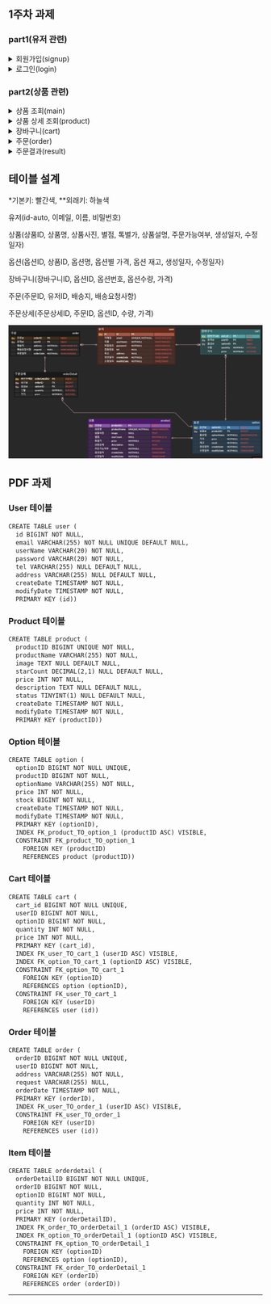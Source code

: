 ## 1주차 과제
### part1(유저 관련)

<details>
<summary>회원가입(signup)</summary>
<div markdown="1"> 

- **1번과제 - 요구사항 시나리오를 보고 부족해 보이는 부분 체크**
    BE요구사항 시나리오
    - Request로 회원정보를 받아 데이터베이스에 저장
    - 회원정보 : 이메일, 이름, 비밀번호
    
    부족한 기능
    - 계정 생성 시 양방향 검증을 위해 서버사이드에서도 유효성 검사를 진행해야 함
    - 화면설계서 상에는 존재하지 않는 이메일 중복 확인이 포함되어 있음. 요구사항 시나리오에서 없던 부분이 완성됐기 때문에 시나리오에는 부족한 부분

- **2번 과제 - 기존 서버의 API 주소와 매칭**
    
    ![로그인.PNG](6%2030%2011a4482822fe4873b7f94e17b20a0b23/signup.PNG)
    
    | button | 연결 url | action |
    | --- | --- | --- |
    | signup-1 | http://localhost:8080/products | 메인 화면으로 전환 |
    | signup-2 | http://localhost:8080/check | 이메일의 중복을 확인 |
    | signup-3 | http://localhost:8080/join | 회원가입 폼을 제출 |
    
    **signup-2(이메일 중복 확인)**
    
    - Meta
    
    | method | local URL |
    | --- | --- |
    | POST | http://localhost:8080/check |
    - Request Body
    
    | 이름 | 타입 | 설명 | 필수 |
    | --- | --- | --- | --- |
    | email | string | 이메일 주소 | O |

    - Response Body
    
    | 이름 | 타입 | 설명 |
    | --- | --- | --- |
    | success | boolean | 이메일 중복이 없을 경우 true, 중복인 경우 false |
    | response |  | null |
    | error | json array | error 발생 시 메시지와 상태 코드 반환 |
    
    **signup-3(회원가입 폼 제출)**
    
    - Meta
    
    | method | local URL |
    | --- | --- |
    | POST | http://localhost:8080/join |
    - Request Body
    
    | 이름 | 타입 | 설명 | 필수 |
    | --- | --- | --- | --- |
    | username | string | 유저의 이름 | O |
    | email | string | 이메일 주소 | O |
    | password | string | 비밀번호 | O |
    - Response Body
    
    | 이름 | 타입 | 설명 |
    | --- | --- | --- |
    | success | boolean | 회원가입 성공 시 true, 실패 시 false |
    | response |  | null |
    | error | json array | error 발생 시 메시지와 상태 코드 반환 |
- **3번 과제 - 모든 API를 요청해 응답되는 데이터를 확인하고 부족한 데이터가 무엇인지 체크**
    
    이메일 중복 확인 API
    
    Request URL : [localhost:8080/check](https://www.notion.so/Check-List-cfe19ef053584ca2ac86a1c9eccc7836?pvs=21)
    
    Request Body 
    
    ```json
    {
    "email":"meta@nate.com"
    }
    ```
    
    Response 
    
    ```json
    {
        "success": true,
        "response": null,
        "error": null
    }
    ```
    
    **부족한 데이터**
    
    - 없음
    
    회원가입 폼 제출 API
    
    Request URL : [http://localhost:8080/join](http://localhost:8080/join)
    
    Request Body 
    
    ```json
    {
    "email":"meta@nate.com",
    "username":"jinjin",
    "password":"meta1234!"
    }
    ```
    
    Response 
    
    ```json
    {
        "success": true,
        "response": null,
        "error": null
    }
    ```
    
    부족한 데이터
    
    - 전화번호와 주소 데이터가 추가(추가 기능)
</div>
</details>

<details>
<summary>로그인(login)</summary>
<div markdown="1">       

- **1번 과제 - 요구사항 시나리오를 보고 부족해 보이는 부분 체크**
    
    BE요구사항 시나리오
    
    - Request로 이메일과 비밀번호를 입력받아 데이터베이스에 저장
    - 회원 정보를 저장해 둔 데이터베이스를 검색하여 해당 사용자가 유효한 사용자인지 판단
    - 유효한 사용자일 경우 JWT를 반환
    
    부족한 기능
    
    - 로그인 실패 시 실패 사유 반환
    - 카카오를 제외한 타 소셜 로그인 기능

- **2번 과제 - 기존 서버의 API 주소와 매칭**
    
    ![찐로그인.PNG](6%2030%2011a4482822fe4873b7f94e17b20a0b23/login.PNG)
    
    | button | 연결 url | action |
    | --- | --- | --- |
    | login-1 | http://localhost:8080/products | 메인 화면으로 전환 |
    | login-2 | http://localhost:8080/login | 로그인 가능 여부 확인 |
    | login-3 | 화면 전환 | 회원가입 화면으로 전환 |
    
    **login-2(로그인)**
    
    - Meta
    
    | method | local URL |
    | --- | --- |
    | POST | http://localhost:8080/login |
    - Request Body
    
    | 이름 | 타입 | 설명 | 필수 |
    | --- | --- | --- | --- |
    | email | string | 이메일 주소 | O |
    | password | string | 비밀번호 | O |

    - Response Header : JWT 토큰을 return
    
    - Response Body
    
    | 이름 | 타입 | 설명 |
    | --- | --- | --- |
    | success | boolean | 로그인 성공 여부 return |
    | response |  | null |
    | error | json array | error 발생 시 메시지와 상태 코드 반환 |
    
- **3번 과제 - 모든 API를 요청해 응답되는 데이터를 확인하고 부족한 데이터가 무엇인지 체크**
    
    로그인 API
    
    Request URL : [http://localhost:8080/login](http://localhost:8080/login)
    
    Request Body
    
    ```json
    {
    "email":"ssar@nate.com",
    "password":"meta1234!"
    }
    ```
    
    Response
    
    ![Untitled](6%2030%2011a4482822fe4873b7f94e17b20a0b23/Untitled.png)
    
    ```json
    {
        "success": true,
        "response": null,
        "error": null
    }
    ```
    
    부족한 데이터
    
    - 없음
</div>
</details>

### part2(상품 관련)

<details>
<summary>상품 조회(main)</summary>
<div markdown="1">       

- **1번과제 - 요구사항 시나리오를 보고 부족해 보이는 부분 체크**
    
    BE요구사항 시나리오
    
    - 전체 상품 조회 API를 통해 주문이 가능한 전체 상품 목록을 가져옴
    - 전체 상품 목록에서 특정 상품 카드를 클릭하면 > 해당 상품에 대한 상세 정보를 Response로 반환
    
    부족한 기능
    
    - 전체 상품 목록에서 주문이 가능한 상품 목록을 가져오므로 품절되거나 준비중인 상품에 대한 조치가 필요함.
    - 페이지네이션을 위해 한 페이지에 몇 개의 상품이 표시되는지의 요구사항 필요
    - 배너로 상품 연결, 배너 관련 데이터베이스
- **2번과제 -** **기존 서버의 API 주소와 매칭**
    
    ![메인.PNG](6%2030%2011a4482822fe4873b7f94e17b20a0b23/main.PNG)
    
    | button | 연결 url | action |
    | --- | --- | --- |
    | main-1 | http://localhost:8080/products | main화면으로 전환하면서 상품 리스트 요청 |
    | main-2 | http://localhost:8080/carts | 장바구니 화면으로 이동 |
    | main-3 | 화면 전환 | login화면으로 이동 |
    | main-4 | 미작동(미구현) | 배너 관련 페이지로 이동 |
    | main-5 | 배너 전환 | - |
    | main-6 | http://localhost:8080/products/1 | 상품 세부 정보 api 요청 |
    
    **main-1(해당 화면)**
    
    - Meta
    
    | method | local URL |
    | --- | --- |
    | GET | http://localhost:8080/products/1 |
    - Response Body
    
    | 이름 | 타입 | 설명 |
    | --- | --- | --- |
    | success | boolean | 페이지 요청 성공 시 true |
    | response | json array | 상품 정보, 옵션 정보를 반환 |
    | error | json array | error 발생 시 메시지와 상태 코드 반환 |
    
    **main-2(장바구니 페이지 요청)**
    
    - Meta
    
    | method | local URL |
    | --- | --- |
    | GET | http://localhost:8080/carts |

    - Response Header : JWT Token 첨부
    
    - Response Body
    
    | 이름 | 타입 | 설명 |
    | --- | --- | --- |
    | success | boolean | 요청 성공 시 true |
    | response | json array | 장바구니에 포함된 상품의 정보와 총가격 반환 |
    | error | json array | error 발생 시 메시지와 상태 코드 반환 |
    
    **main-6(상품 세부 페이지 요청)**
    
    - Meta
    
    | method | local URL |
    | --- | --- |
    | POST | http://localhost:8080/products/1 |
    - Response Body
    
    | 이름 | 타입 | 설명 |
    | --- | --- | --- |
    | success | boolean | 요청 성공 시 true |
    | response | json array | 상품 정보, 옵션 정보를 반환 |
    | error | json array | error 발생 시 메시지와 상태 코드 반환 |

- **3번 과제 - 모든 API를 요청해 응답되는 데이터를 확인하고 부족한 데이터가 무엇인지 체크**
    
    상품 조회 API
    
    Request URL : [http://localhost:8080/products](http://localhost:8080/products)
    
    Response 
    
    ```json
    {
        "success": true,
        "response": [
            {
                "id": 1,
                "productName": "기본에 슬라이딩 지퍼백 크리스마스/플라워에디션 에디션 외 주방용품 특가전",
                "description": "",
                "image": "/images/1.jpg",
                "price": 1000
            },
            {
                "id": 2,
                "productName": "[황금약단밤 골드]2022년산 햇밤 칼집밤700g외/군밤용/생율",
                "description": "",
                "image": "/images/2.jpg",
                "price": 2000
            },
            {
                "id": 3,
                "productName": "삼성전자 JBL JR310 외 어린이용/성인용 헤드셋 3종!",
                "description": "",
                "image": "/images/3.jpg",
                "price": 30000
            },
            {
                "id": 4,
                "productName": "바른 누룽지맛 발효효소 2박스 역가수치보장 / 외 7종",
                "description": "",
                "image": "/images/4.jpg",
                "price": 4000
            },
            {
                "id": 5,
                "productName": "[더주] 컷팅말랑장족, 숏다리 100g/300g 외 주전부리 모음 /중독성 최고/마른안주",
                "description": "",
                "image": "/images/5.jpg",
                "price": 5000
            },
            {
                "id": 6,
                "productName": "굳지않는 앙금절편 1,050g 2팩 외 우리쌀떡 모음전",
                "description": "",
                "image": "/images/6.jpg",
                "price": 15900
            },
            {
                "id": 7,
                "productName": "eoe 이너딜리티 30포, 오렌지맛 고 식이섬유 보충제",
                "description": "",
                "image": "/images/7.jpg",
                "price": 26800
            },
            {
                "id": 8,
                "productName": "제나벨 PDRN 크림 2개. 피부보습/진정 케어",
                "description": "",
                "image": "/images/8.jpg",
                "price": 25900
            },
            {
                "id": 9,
                "productName": "플레이스테이션 VR2 호라이즌 번들. 생생한 몰입감",
                "description": "",
                "image": "/images/9.jpg",
                "price": 797000
            }
        ],
        "error": null
    }
    ```
    
    부족한 데이터
    
    - 배송 데이터(화면 상 부족한 기능)
    - 배너 사진 데이터 없음(화면 상 부족한 기능)
    - 별점 데이터가 DB에 있지만 API 상에 존재하지 않음

</div>
</details>

<details>
<summary>상품 상세 조회(product)</summary>
<div markdown="1">       

- **1번 과제 - 요구사항 시나리오를 보고 부족해 보이는 부분 체크**
    
    BE요구사항 시나리오
    
    - 해당 상품의 옵션들도 Response로 반환
    - 상품 옵션 선택, 이미 선택된 옵션은 다시 선택 불가
    - 상품 옵션 선택 후 선택한 옵션 재확인하고 수량을 결정할 수 있음
    - 선택한 옵션과 수량에 따라 합계금액이 출력됨
    - 옵션 확인 및 수량 결정 후, 장바구니 담기 버튼 클릭 시 상품들의 배열이 Request body에 담겨 서버로 전달되고, 장바구니에 저장됨
    
    부족한 기능
    
    - 별점과 후기 기능
    - 배송비가 변할 가능성
    - 2~4번째 요구사항(옵션 확인 및 수량 결정)은 서버사이드에서 처리할 경우 옵션 변경, 개수 변경 시 마다 통신을 해야 하는데 비효율적이기 때문에 BE요구사항에는 부적합하다고 생각함
    - 한번 옵션을 클릭한 후에 선택한 옵션 리스트에서 지우는 기능
    - 상품의 상세 설명
    
- **2번 과제 - 기존 서버의 API 주소와 매칭**
    
    ![제품상세.PNG](6%2030%2011a4482822fe4873b7f94e17b20a0b23/product.PNG)
    
    | button | 연결 url | action |
    | --- | --- | --- |
    | product-1 | api 미요청 | 클릭 시 옵션의 수량을 선택할 수 있는 UI 등장 |
    | product-2 | http://localhost:8080/carts/add | 장바구니에 선택한 옵션 추가 |
    | product-3 | 미작동(미구현) | 장바구니에 추가하지 않고 바로 주문 |
    
    **product-2(장바구니에 옵션 추가)**
    
    - Meta
    
    | method | local URL |
    | --- | --- |
    | POST | http://localhost:8080/login |

    - Request Header : JWT Token 첨부
    
    - Request Body
    
    | 이름 | 타입 | 설명 | 필수 |
    | --- | --- | --- | --- |
    | optionId | int | 선택한 옵션의 id | O |
    | quantity | int | 선택한 옵션의 개수 | O |
    - Response Body
    
    | 이름 | 타입 | 설명 |
    | --- | --- | --- |
    | success | boolean | 장바구니 담기에 성공 시 true, 실패 시 false |
    | response |  | null |
    | error | json array | error 발생 시 메시지와 상태 코드 반환 |

- **3번 과제 - 모든 API를 요청해 응답되는 데이터를 확인하고 부족한 데이터가 무엇인지 체크**
    
    상품 상세 조회 API
    
    Request URL : [http://localhost:8080/products/1](http://localhost:8080/products/1)
    
    Response 
    
    ```json
    {
        "success": true,
        "response": {
            "id": 1,
            "productName": "기본에 슬라이딩 지퍼백 크리스마스/플라워에디션 에디션 외 주방용품 특가전",
            "description": "",
            "image": "/images/1.jpg",
            "price": 1000,
            "starCount": 5,
            "options": [
                {
                    "id": 1,
                    "optionName": "01. 슬라이딩 지퍼백 크리스마스에디션 4종",
                    "price": 10000
                },
                {
                    "id": 2,
                    "optionName": "02. 슬라이딩 지퍼백 플라워에디션 5종",
                    "price": 10900
                },
                {
                    "id": 3,
                    "optionName": "고무장갑 베이지 S(소형) 6팩",
                    "price": 9900
                },
                {
                    "id": 4,
                    "optionName": "뽑아쓰는 키친타올 130매 12팩",
                    "price": 16900
                },
                {
                    "id": 5,
                    "optionName": "2겹 식빵수세미 6매",
                    "price": 8900
                }
            ]
        },
        "error": null
    }
    ```
    
    부족한 데이터
    
    - 없음

</div>
</details>

<details>
<summary>장바구니(cart)</summary>
<div markdown="1">       

- **1번 과제 - 요구사항 시나리오를 보고 부족해 보이는 부분 체크**
    
    BE요구사항 시나리오
    
    - 해당 상품의 옵션들도 Response로 반환
    - 상품 옵션 선택, 이미 선택된 옵션은 다시 선택 불가
    - 상품 옵션 선택 후 선택한 옵션 재확인하고 수량을 결정할 수 있음
    - 선택한 옵션과 수량에 따라 합계금액이 출력됨
    - 옵션 확인 및 수량 결정 후, 장바구니 담기 버튼 클릭 시 상품들의 배열이 Request body에 담겨 서버로 전달되고, 장바구니에 저장됨
    
    부족한 기능
    
    - 장바구니에서 옵션 삭제 기능

- **2번 과제 - 기존 서버의 API 주소와 매칭**
    
    ![Untitled](6%2030%2011a4482822fe4873b7f94e17b20a0b23/Untitled%201.png)
    
    | button | 연결 url | action |
    | --- | --- | --- |
    | cart-1 | http://localhost:8080/carts/update | 장바구니 데이터를 반환하면서 주문 페이지 호출 |
    
    **cart-1(주문 페이지 호출)**
    
    - Meta
    
    | method | local URL |
    | --- | --- |
    | POST | http://localhost:8080/carts/update |

    - Response Header : JWT Token 첨부
    
    - Request Body
    
    | 이름 | 타입 | 설명 | 필수 |
    | --- | --- | --- | --- |
    | cartId | int | 해당 옵션의 장바구니 번호 | O |
    | quantity | int | 해당 옵션의 양 | O |
    - Response Body
    
    | 이름 | 타입 | 설명 |
    | --- | --- | --- |
    | success | boolean | 요청 성공 시 true |
    | response | json array | 해당 카트에 포함된 옵션 정보와 양, 총 금액을 반환 |
    | error | json array | error 발생 시 메시지와 상태 코드 반환 |

- **3번 과제 - 모든 API를 요청해 응답되는 데이터를 확인하고 부족한 데이터가 무엇인지 체크**
    
    장바구니 API
    
    Request URL : [http://localhost:8080/carts](http://localhost:8080/carts/add)
    
    Request Head
    
    ![Untitled](6%2030%2011a4482822fe4873b7f94e17b20a0b23/Untitled.png)
    
    Response 
    
    ```json
    {
        "success": true,
        "response": {
            "products": [
                {
                    "id": 1,
                    "productName": "기본에 슬라이딩 지퍼백 크리스마스/플라워에디션 에디션 외 주방용품 특가전",
                    "carts": [
                        {
                            "id": 2,
                            "option": {
                                "id": 1,
                                "optionName": "01. 슬라이딩 지퍼백 크리스마스에디션 4종",
                                "price": 10000
                            },
                            "quantity": 5,
                            "price": 50000
                        },
                        {
                            "id": 3,
                            "option": {
                                "id": 2,
                                "optionName": "02. 슬라이딩 지퍼백 플라워에디션 5종",
                                "price": 10900
                            },
                            "quantity": 5,
                            "price": 54500
                        }
                    ]
                }
            ],
            "totalPrice": 104500
        },
        "error": null
    }
    ```
    
    부족한 데이터
    
    - 없음
    
    장바구니 추가 API
    
    Request URL : [http://localhost:8080/carts/add](http://localhost:8080/carts/add)
    
    Request Header
    
    ![Untitled](6%2030%2011a4482822fe4873b7f94e17b20a0b23/Untitled.png)
    
    Request Body
    
    ```json
    [
    {
    "optionId":1,
    "quantity":5
    },
    {
    "optionId":2,
    "quantity":5
    }
    ]
    ```
    
    Response 
    
    ```json
    {
        "success": true,
        "response": null,
        "error": null
    }
    ```
    
    부족한 데이터
    
    - 없음

</div>
</details>

<details>
<summary>주문(order)</summary>
<div markdown="1">       

- **1번 과제 - 요구사항 시나리오를 보고 부족해 보이는 부분 체크**
    
    BE요구사항 시나리오
    
    - 장바구니에 담긴 데이터를 Response로 반환
    - 옵션 데이터 뿐 아니라 해당 옵션들의 상품명, 옵션명도 같이 반환
    - 결제하기 버튼 클릭 시 > 상품을 주문한 것으로 처리
    - Request로 받은 데이터를 데이터베이스에 저장
    
    부족한 기능
    
    - 유저 테이블과 하위 테이블로 전화번호, 배송지 정보가 포함될 가능성이 있음
    - 추후에 유저의 등급이나 등급에 따른 할인가가 붙을 수 있음
- **2번 과제 - 기존 서버의 API 주소와 매칭**
    
    ![Untitled](6%2030%2011a4482822fe4873b7f94e17b20a0b23/Untitled%202.png)
    
    ![Untitled](6%2030%2011a4482822fe4873b7f94e17b20a0b23/Untitled%203.png)
    
    | button | 연결 url | action |
    | --- | --- | --- |
    | order-1 | 미작동(미구현) | 배송지 정보 수정 페이지 요청 |
    | order-2 | http://localhost:8080/orders/save | 결제해서 주문을 완료하고 주문완료 창 호출 |
    | order-3 | http://localhost:8080/orders/1 | 버튼으로는 없지만 저장 후, 주문 완료 창 호출 |
    
    **order-2(결제 후 저장)**
    
    - Meta
    
    | method | local URL |
    | --- | --- |
    | POST | http://localhost:8080/orders/save |

    - Request Header : JWT Token 첨부

    - Response Body
        
        
        | 이름 | 타입 | 설명 |
        | --- | --- | --- |
        | success | boolean | 요청 성공 시 true |
        | response | json array | 해당 카트에 포함된 옵션 정보와 양, 총 금액을 반환 = 주문과 같음 |
        | error | json array | error 발생 시 메시지와 상태 코드 반환 |
    
    **order-3(주문 결과 호출)**
    
    - Meta
    
    | method | local URL |
    | --- | --- |
    | GET | http://localhost:8080/orders/1 |

    - Request Header : JWT Token 첨부
    
    - Response Body
    
    | 이름 | 타입 | 설명 |
    | --- | --- | --- |
    | success | boolean | 요청 성공 시 true |
    | response | json array | 주문 데이터베이스에서 가져온 주문 정보 |
    | error | json array | error 발생 시 메시지와 상태 코드 반환 |

    - **product-2(결제 후 저장)**
    - Meta
    
    | method | local URL |
    | --- | --- |
    | POST | http://localhost:8080/orders/save |

    - Request Header : JWT Token 첨부
    
    - Response Body
    
    | 이름 | 타입 | 설명 |
    | --- | --- | --- |
    | success | boolean | 결제 성공 시 true |
    | response | json array | 결제 관련 정보 |
    | error | json array | error 발생 시 메시지와 상태 코드 반환 |
    
- **3번 과제 - 모든 API를 요청해 응답되는 데이터를 확인하고 부족한 데이터가 무엇인지 체크**
    
    주문 확인 API
    
    Request URL : [http://localhost:8080/carts/update](http://localhost:8080/carts/update)
    
    Request Header
    
    ![Untitled](6%2030%2011a4482822fe4873b7f94e17b20a0b23/Untitled.png)
    
    Request Body
    
    ```json
    [
    {
    "cartId":2,
    "quantity":10
    },
    {
    "cartId":3,
    "quantity":10
    }
    ]
    ```
    
    Response 
    
    ```json
    {
        "success": true,
        "response": {
            "carts": [
                {
                    "cartId": 2,
                    "optionId": 1,
                    "optionName": "01. 슬라이딩 지퍼백 크리스마스에디션 4종",
                    "quantity": 10,
                    "price": 100000
                },
                {
                    "cartId": 3,
                    "optionId": 2,
                    "optionName": "02. 슬라이딩 지퍼백 플라워에디션 5종",
                    "quantity": 10,
                    "price": 109000
                }
            ],
            "totalPrice": 209000
        },
        "error": null
    }
    ```
    
    부족한 데이터
    
    - 기본 배송지 정보(화면 상 있지만 API 상 없는 정보)
    
    결제 API
    
    request URL : [http://localhost:8080/orders/save](http://localhost:8080/orders/save)
    
    Request Header
    
    ![Untitled](6%2030%2011a4482822fe4873b7f94e17b20a0b23/Untitled.png)
    
    Response 
    
    ```json
    {
        "success": true,
        "response": {
            "id": 2,
            "products": [
                {
                    "productName": "기본에 슬라이딩 지퍼백 크리스마스/플라워에디션 에디션 외 주방용품 특가전",
                    "items": [
                        {
                            "id": 2,
                            "optionName": "01. 슬라이딩 지퍼백 크리스마스에디션 4종",
                            "quantity": 10,
                            "price": 100000
                        },
                        {
                            "id": 3,
                            "optionName": "02. 슬라이딩 지퍼백 플라워에디션 5종",
                            "quantity": 10,
                            "price": 109000
                        }
                    ]
                }
            ],
            "totalPrice": 209000
        },
        "error": null
    }
    ```
    
    부족한 데이터
    
    - 없음

</div>
</details>

<details>
<summary>주문결과(result)</summary>
<div markdown="1">       


- **1번 과제 - 요구사항 시나리오를 보고 부족해 보이는 부분 체크**
    
    BE요구사항 시나리오
    
    - 결과가 성공적으로 처리되면, 주문한 상품들의 정보를 Response로 반환
    
    부족한 기능
    
    - 배송지, 배송 요청사항 등의 정보를 포함하는게 좋을 것 같다.

- **2번 과제 - 기존 서버의 API 주소와 매칭**
    
    ![Untitled](6%2030%2011a4482822fe4873b7f94e17b20a0b23/Untitled%204.png)
    
    | button | 연결 url | action |
    | --- | --- | --- |
    | result-1 | localhost:8080/products | 메인화면으로 이동 |

- **3번 과제 - 모든 API를 요청해 응답되는 데이터를 확인하고 부족한 데이터가 무엇인지 체크**
    
    주문결과 API
    
    Request URL : [http://localhost:8080/orders/1](http://localhost:8080/orders/1)
    
    Request Header
    
    ![Untitled](6%2030%2011a4482822fe4873b7f94e17b20a0b23/Untitled.png)
    
    Response 
    
    ```json
    {
        "success": true,
        "response": {
            "id": 2,
            "products": [
                {
                    "productName": "기본에 슬라이딩 지퍼백 크리스마스/플라워에디션 에디션 외 주방용품 특가전",
                    "items": [
                        {
                            "id": 2,
                            "optionName": "01. 슬라이딩 지퍼백 크리스마스에디션 4종",
                            "quantity": 10,
                            "price": 100000
                        },
                        {
                            "id": 3,
                            "optionName": "02. 슬라이딩 지퍼백 플라워에디션 5종",
                            "quantity": 10,
                            "price": 109000
                        }
                    ]
                }
            ],
            "totalPrice": 209000
        },
        "error": null
    }
    ```
    
    부족한 데이터
    
    - 없음

</div>
</details>



## 테이블 설계

*기본키: 빨간색, **외래키: 하늘색

유저(id-auto, 이메일, 이름, 비밀번호)

상품(상품ID, 상품명, 상품사진, 별점, 톡별가, 상품설명, 주문가능여부, 생성일자, 수정일자)

옵션(옵션ID, 상품ID, 옵션명, 옵션별 가격, 옵션 재고, 생성일자, 수정일자)

장바구니(장바구니ID, 옵션ID, 옵션번호, 옵션수량, 가격)

주문(주문ID, 유저ID, 배송지, 배송요청사항)

주문상세(주문상세ID, 주문ID, 옵션ID, 수량, 가격)

![Untitled](6%2030%2011a4482822fe4873b7f94e17b20a0b23/Untitled%205.png)

## PDF 과제
### User 테이블
```
CREATE TABLE user (
  id BIGINT NOT NULL,
  email VARCHAR(255) NOT NULL UNIQUE DEFAULT NULL,
  userName VARCHAR(20) NOT NULL,
  password VARCHAR(20) NOT NULL,
  tel VARCHAR(255) NULL DEFAULT NULL,
  address VARCHAR(255) NULL DEFAULT NULL,
  createDate TIMESTAMP NOT NULL,
  modifyDate TIMESTAMP NOT NULL,
  PRIMARY KEY (id))
  ``` 

### Product 테이블
```
CREATE TABLE product (
  productID BIGINT UNIQUE NOT NULL,
  productName VARCHAR(255) NOT NULL,
  image TEXT NULL DEFAULT NULL,
  starCount DECIMAL(2,1) NULL DEFAULT NULL,
  price INT NOT NULL,
  description TEXT NULL DEFAULT NULL,
  status TINYINT(1) NULL DEFAULT NULL,
  createDate TIMESTAMP NOT NULL,
  modifyDate TIMESTAMP NOT NULL,
  PRIMARY KEY (productID))
  ```
  
### Option 테이블
```
CREATE TABLE option (
  optionID BIGINT NOT NULL UNIQUE,
  productID BIGINT NOT NULL,
  optionName VARCHAR(255) NOT NULL,
  price INT NOT NULL,
  stock BIGINT NOT NULL,
  createDate TIMESTAMP NOT NULL,
  modifyDate TIMESTAMP NOT NULL,
  PRIMARY KEY (optionID),
  INDEX FK_product_TO_option_1 (productID ASC) VISIBLE,
  CONSTRAINT FK_product_TO_option_1
    FOREIGN KEY (productID)
    REFERENCES product (productID))
```
### Cart 테이블
```
CREATE TABLE cart (
  cart_id BIGINT NOT NULL UNIQUE,
  userID BIGINT NOT NULL,
  optionID BIGINT NOT NULL,
  quantity INT NOT NULL,
  price INT NOT NULL,
  PRIMARY KEY (cart_id),
  INDEX FK_user_TO_cart_1 (userID ASC) VISIBLE,
  INDEX FK_option_TO_cart_1 (optionID ASC) VISIBLE,
  CONSTRAINT FK_option_TO_cart_1
    FOREIGN KEY (optionID)
    REFERENCES option (optionID),
  CONSTRAINT FK_user_TO_cart_1
    FOREIGN KEY (userID)
    REFERENCES user (id))
```
### Order 테이블
```
CREATE TABLE order (
  orderID BIGINT NOT NULL UNIQUE,
  userID BIGINT NOT NULL,
  address VARCHAR(255) NOT NULL,
  request VARCHAR(255) NULL,
  orderDate TIMESTAMP NOT NULL,
  PRIMARY KEY (orderID),
  INDEX FK_user_TO_order_1 (userID ASC) VISIBLE,
  CONSTRAINT FK_user_TO_order_1
    FOREIGN KEY (userID)
    REFERENCES user (id))
```
### Item 테이블
```
CREATE TABLE orderdetail (
  orderDetailID BIGINT NOT NULL UNIQUE,
  orderID BIGINT NOT NULL,
  optionID BIGINT NOT NULL,
  quantity INT NOT NULL,
  price INT NOT NULL,
  PRIMARY KEY (orderDetailID),
  INDEX FK_order_TO_orderDetail_1 (orderID ASC) VISIBLE,
  INDEX FK_option_TO_orderDetail_1 (optionID ASC) VISIBLE,
  CONSTRAINT FK_option_TO_orderDetail_1
    FOREIGN KEY (optionID)
    REFERENCES option (optionID),
  CONSTRAINT FK_order_TO_orderDetail_1
    FOREIGN KEY (orderID)
    REFERENCES order (orderID))
```
***